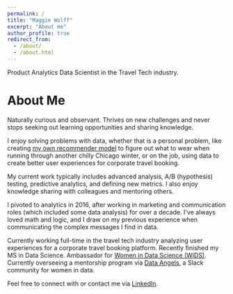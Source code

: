 ```yaml
---
permalink: /
title: "Maggie Wolff"
excerpt: "About me"
author_profile: true
redirect_from: 
  - /about/
  - /about.html
---
```


Product Analytics Data Scientist in the Travel Tech industry. 

About Me
======

Naturally curious and observant. Thrives on new challenges and never stops seeking out learning opportunities and sharing knowledge.

I enjoy solving problems with data, whether that is a personal problem, like creating [my own recommender model](https://github.com/maggiewolff/graduate-studies/tree/main/Recipe-Recommender) to figure out what to wear when running through another chilly Chicago winter, or on the job, using data to create better user experiences for corporate travel booking.

My current work typically includes advanced analysis, A/B (hypothesis) testing, predictive analytics, and defining new metrics. I also enjoy knowledge sharing with colleagues and mentoring others.

I pivoted to analytics in 2016, after working in marketing and communication roles (which included some data analysis) for over a decade. I've always loved math and logic, and I draw on my previous experience when communicating the complex messages I find in data.

Currently working full-time in the travel tech industry analyzing user experiences for a corporate travel booking platform. Recently finished my MS in Data Science. Ambassador for [Women in Data Science (WiDS)](http:/www.widsconference.org). Currently overseeing a mentorship program via [Data Angels](https://twitter.com/data_angels), a Slack community for women in data.

Feel free to connect with or contact me via [LinkedIn](https://www.linkedin.com/in/magwolff). 
